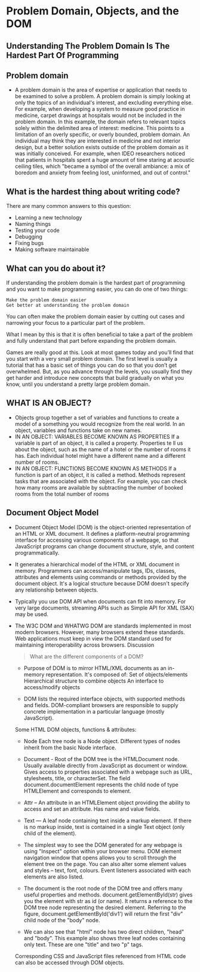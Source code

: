 # Problem Domain, Objects, and the DOM
## Understanding The Problem Domain Is The Hardest Part Of Programming

##     Problem domain

- A problem domain is the area of expertise or application that needs to be examined to solve a problem. A problem domain is simply looking at only the topics of an individual's interest, and excluding everything else. For example, when developing a system to measure good practice in medicine, carpet drawings at hospitals would not be included in the problem domain. In this example, the domain refers to relevant topics solely within the delimited area of interest: medicine. This points to a limitation of an overly specific, or overly bounded, problem domain. An individual may think they are interested in medicine and not interior design, but a better solution exists outside of the problem domain as it was initially conceived. For example, when IDEO researchers noticed that patients in hospitals spent a huge amount of time staring at acoustic ceiling tiles, which "became a symbol of the overall ambiance: a mix of boredom and anxiety from feeling lost, uninformed, and out of control."
## What is the hardest thing about writing code?

There are many common answers to this question:

-  Learning a new technology
- Naming things
-  Testing your code
-  Debugging
-  Fixing bugs
-   Making software maintainable


## What can you do about it?


If understanding the problem domain is the hardest part of programming and you want to make programming easier, you can do one of two things:

    Make the problem domain easier
    Get better at understanding the problem domain 

You can often make the problem domain easier by cutting out cases and narrowing your focus to a particular part of the problem.

What I mean by this is that it is often beneficial to take a part of the problem and fully understand that part before expanding the problem domain.

Games are really good at this.  Look at most games today and you’ll find that you start with a very small problem domain.  The first level is usually a tutorial that has a basic set of things you can do so that you don’t get overwhelmed.  But, as you advance through the levels, you usually find they get harder and introduce new concepts that build gradually on what you know, until you understand a pretty large problem domain. 

## WHAT IS AN OBJECT?
- Objects group together a set of variables and functions to create a model
of a something you would recognize from the real world. In an object,
variables and functions take on new names.
- IN AN OBJECT: VARIABLES BECOME
KNOWN AS PROPERTIES
If a variable is part of an object, it is called a
property. Properties te ll us about the object, such as
the name of a hotel or the number of rooms it has.
Each individual hotel might have a different name
and a different number of rooms.
- IN AN OBJECT: FUNCTIONS BECOME
KNOWN AS METHODS
If a function is part of an object, it is called a method.
Methods represent tasks that are associated with
the object. For example, you can check how many
rooms are available by subtracting the number of
booked rooms from the total number of rooms

## Document Object Model

- Document Object Model (DOM) is the object-oriented representation of an HTML or XML document. It defines a platform-neutral programming interface for accessing various components of a webpage, so that JavaScript programs can change document structure, style, and content programmatically.

- It generates a hierarchical model of the HTML or XML document in memory. Programmers can access/manipulate tags, IDs, classes, attributes and elements using commands or methods provided by the document object. It's a logical structure because DOM doesn't specify any relationship between objects.

- Typically you use DOM API when documents can fit into memory. For very large documents, streaming APIs such as Simple API for XML (SAX) may be used.

- The W3C DOM and WHATWG DOM are standards implemented in most modern browsers. However, many browsers extend these standards. Web applications must keep in view the DOM standard used for maintaining interoperability across browsers.
Discussion

    > What are the different components of a DOM?
    - Purpose of DOM is to mirror HTML/XML documents as an in-memory representation. It's composed of:
        Set of objects/elements
        Hierarchical structure to combine objects
        An interface to access/modify objects

    - DOM lists the required interface objects, with supported methods and fields. DOM-compliant browsers are responsible to supply concrete implementation in a particular language (mostly JavaScript).

    Some HTML DOM objects, functions & attributes:

    -  Node Each tree node is a Node object. Different types of nodes inherit from the basic Node interface.
     - Document - Root of the DOM tree is the HTMLDocument node. Usually available directly from JavaScript as document or window. Gives access to properties associated with a webpage such as URL, stylesheets, title, or characterSet. The field document.documentElement represents the child node of type HTMLElement and corresponds to <html> element.
    - Attr – An attribute in an HTMLElement object providing the ability to access and set an attribute. Has name and value fields.
    - Text — A leaf node containing text inside a markup element. If there is no markup inside, text is contained in a single Text object (only child of the element).
    

    - The simplest way to see the DOM generated for any webpage is using "Inspect" option within your browser menu. DOM element navigation window that opens allows you to scroll through the element tree on the page. You can also alter some element values and styles – text, font, colours. Event listeners associated with each elements are also listed.

    - The document is the root node of the DOM tree and offers many useful properties and methods. document.getElementById(str) gives you the element with str as id (or name). It returns a reference to the DOM tree node representing the desired element. Referring to the figure, document.getElementById('div1') will return the first "div" child node of the "body" node.

    - We can also see that "html" node has two direct children, "head" and "body". This example also shows three leaf nodes containing only text. These are one "title" and two "p" tags.

    Corresponding CSS and JavaScript files referenced from HTML code can also be accessed through DOM objects.
 